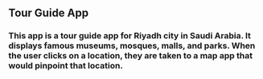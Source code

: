 ## Tour Guide App
### This app is a tour guide app for Riyadh city in Saudi Arabia. It displays famous museums, mosques, malls, and parks. When the user clicks on a location, they are taken to a map app that would pinpoint that location.

